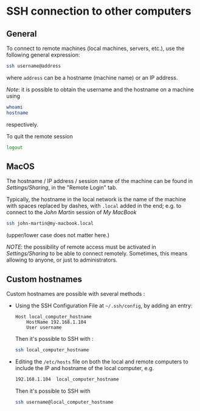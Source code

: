 # SSH connection to other computers

## General

To connect to remote machines (local machines, servers, etc.), use the following general expression:
```bash
ssh username@address
```
where `address` can be a hostname (machine name) or an IP address.

*Note*: it is possible to obtain the username and the hostname on a machine using
```bash
whoami
hostname
```
respectively.

To quit the remote session
```bash
logout
```

## MacOS

The hostname / IP address / session name of the machine can be found in *Settings/Sharing*, in the "Remote Login" tab.

Typically, the hostname in the local network is the name of the machine with spaces replaced by dashes, with `.local` added in the end; e.g. to connect to the *John Martin* session of *My MacBook*
```bash
ssh john-martin@my-macbook.local
```
(upper/lower case does not matter here.)

*NOTE*: the possibility of remote access must be activated in *Settings/Sharing* to be able to connect remotely. Sometimes, this means allowing to anyone, or just to administrators.


## Custom hostnames

Custom hostnames are possible with several methods :


- Using the SSH Configuration File at `~/.ssh/config`, by adding an entry:
    ```
    Host local_computer_hostname
        HostName 192.168.1.104
        User username
    ```
    Then it's possible to SSH with
    :
    ```bash
    ssh local_computer_hostname
    ```


- Editing the `/etc/hosts` file on both the local and remote computers to include the IP and hostname of the local computer, e.g.
    ```bash
    192.168.1.104  local_computer_hostname
    ```
    Then it's possible to SSH with
    ```bash
    ssh username@local_computer_hostname
    ```

